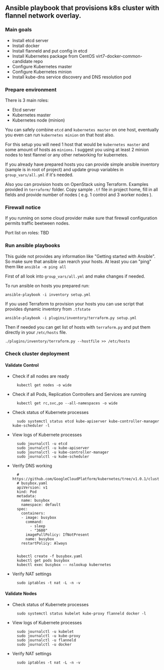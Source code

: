 ## Ansible playbook that provisions k8s cluster with flannel network overlay.

### Main goals

 - Install etcd server
 - Install docker
 - Install flanneld and put config in etcd
 - Install Kubernetes package from CentOS virt7-docker-common-candidate repo
 - Configure Kubernetes master
 - Configure Kubernetes minion
 - Install kube-dns service discovery and DNS resolution pod

### Prepare environment

There is 3 main roles:
 - Etcd server
 - Kubernetes master
 - Kubernetes node (minion)

You can safely combine `etcd` and `kubernetes master` on one host, eventually you even can run `kubernetes minion` on that host also.

For this setup you will need 1 host that would be `kubernetes master` and some amount of hosts as `minions`.
I suggest you using at least 2 minion nodes to test flannel or any other networking for kubernetes.

If you already have prepared hosts you can provide simple ansible inventory (sample is in root of project) and update group variables in `group_vars/all.yml` if it's needed.

Also you can provision hosts on OpenStack using Terraform. Examples provided in `terraform/` folder. Copy sample `.tf` file in project home, fill in all fields and provide number of nodes ( e.g. 1 control and 3 worker nodes ).

### Firewall notice
If you running on some cloud provider make sure that firewall configuration permits traffic beetween nodes.

Port list on roles:
TBD


### Run ansible playbooks

This guide not provides any information like "Getting started with Ansible". So make sure that ansible can rearch your hosts. At least you can "ping" them like `ansible -m ping all`

First of all look into `group_vars/all.yml` and make changes if needed.

To run ansible on hosts you prepared run:

```
ansible-playbook -i inventory setup.yml
```

If you used Terraform to provision your hosts you can use script that provides dynamic inventory from `.tfstate`

```
ansible-playbook -i plugins/inventory/terraform.py setup.yml
```
Then if needed you can get list of hosts with `terraform.py` and put them directly in your `/etc/hosts` file.

```
./plugins/inventory/terraform.py --hostfile >> /etc/hosts
```

### Check cluster deployment

#### Validate Control

- Check if all nodes are ready

        kubectl get nodes -o wide

- Check if all Pods, Replication Controllers and Services are running

        kubectl get rc,svc,po --all-namespaces -o wide

- Check status of Kubernete processes

        sudo systemctl status etcd kube-apiserver kube-controller-manager kube-scheduler -l

- View logs of Kubernete processes

        sudo journalctl -u etcd
        sudo journalctl -u kube-apiserver
        sudo journalctl -u kube-controller-manager
        sudo journalctl -u kube-scheduler

- Verify DNS working

        # https://github.com/GoogleCloudPlatform/kubernetes/tree/v1.0.1/cluster/addons/dns
        # busybox.yaml
        apiVersion: v1
        kind: Pod
        metadata:
          name: busybox
          namespace: default
        spec:
          containers:
          - image: busybox
            command:
              - sleep
              - "3600"
            imagePullPolicy: IfNotPresent
            name: busybox
          restartPolicy: Always


        kubectl create -f busybox.yaml
        kubectl get pods busybox
        kubectl exec busybox -- nslookup kubernetes

- Verify NAT settings

        sudo iptables -t nat -L -n -v


#### Validate Nodes

- Check status of Kubernete processes

        sudo systemctl status kubelet kube-proxy flanneld docker -l

- View logs of Kubernete processes

        sudo journalctl -u kubelet
        sudo journalctl -u kube-proxy
        sudo journalctl -u flanneld
        sudo journalctl -u docker

- Verify NAT settings

        sudo iptables -t nat -L -n -v

